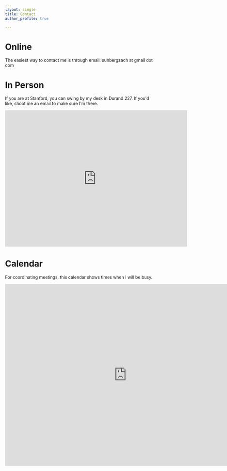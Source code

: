 ```yaml
---
layout: single
title: Contact
author_profile: true

---
```


# Online

The easiest way to contact me is through email: sunbergzach at gmail dot com

# In Person

If you are at Stanford, you can swing by my desk in Durand 227. If you'd like, shoot me an email to make sure I'm there.

<iframe src="https://www.google.com/maps/embed?pb=!1m18!1m12!1m3!1d3168.433212281011!2d-122.17546078421407!3d37.4268695798243!2m3!1f0!2f0!3f0!3m2!1i1024!2i768!4f13.1!3m3!1m2!1s0x808fbb2aa1a2e6c7%3A0x150c778bd3b558cf!2sDurand+Building%2C+496+Lomita+Mall%2C+Stanford%2C+CA+94305!5e0!3m2!1sen!2sus!4v1514685578648" width="600" height="450" frameborder="0" style="border:0" allowfullscreen></iframe>

# Calendar

For coordinating meetings, this calendar shows times when I will be busy.

<iframe src="https://calendar.google.com/calendar/embed?src=sunbergzach%40gmail.com" style="border: 0" width="800" height="600" frameborder="0" scrolling="no"></iframe>
